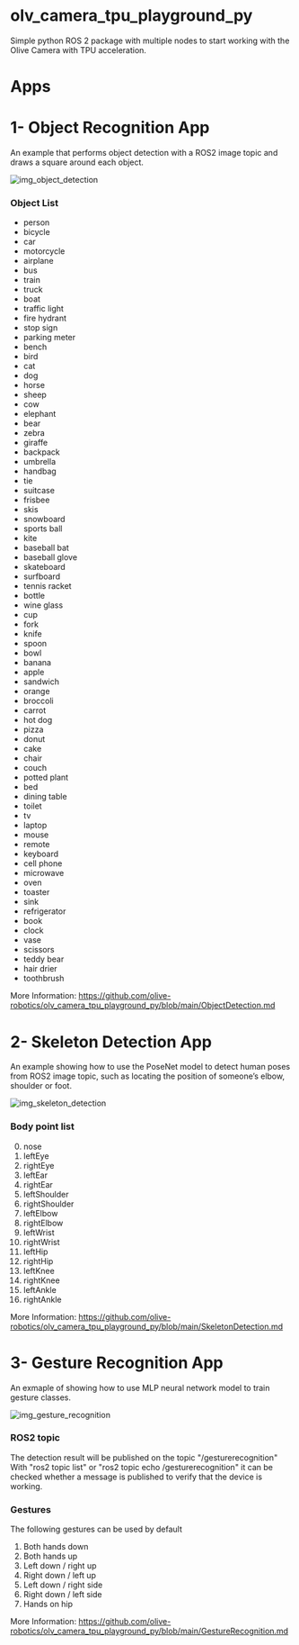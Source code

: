 # olv_camera_tpu_playground_py
Simple python ROS 2 package with multiple nodes to start working with the Olive Camera with TPU acceleration. 

# Apps 

# 1- Object Recognition App
An example that performs object detection with a ROS2 image topic and draws a square around each object. 

![img_object_detection](https://github.com/olive-robotics/olv_camera_tpu_playground_py/assets/5897501/166cda6f-37e7-43a0-8ac1-754c82cbd4dd)

### Object List
* person
* bicycle
* car
* motorcycle
* airplane
* bus
* train
* truck
* boat
* traffic light
* fire hydrant
* stop sign
* parking meter
* bench
* bird
* cat
* dog
* horse
* sheep
* cow
* elephant
* bear
* zebra
* giraffe
* backpack
* umbrella
* handbag
* tie
* suitcase
* frisbee
* skis
* snowboard
* sports ball
* kite
* baseball bat
* baseball glove
* skateboard
* surfboard
* tennis racket
* bottle
* wine glass
* cup
* fork
* knife
* spoon
* bowl
* banana
* apple
* sandwich
* orange
* broccoli
* carrot
* hot dog
* pizza
* donut
* cake
* chair
* couch
* potted plant
* bed
* dining table
* toilet
* tv
* laptop
* mouse
* remote
* keyboard
* cell phone
* microwave
* oven
* toaster
* sink
* refrigerator
* book
* clock
* vase
* scissors
* teddy bear
* hair drier
* toothbrush

More Information:
https://github.com/olive-robotics/olv_camera_tpu_playground_py/blob/main/ObjectDetection.md

# 2- Skeleton Detection App
An example showing how to use the PoseNet model to detect human poses from ROS2 image topic, such as locating the position of someone’s elbow, shoulder or foot.

![img_skeleton_detection](https://github.com/olive-robotics/olv_camera_tpu_playground_py/assets/5897501/15bbbcb8-b523-4865-ada3-1ff0c2396023)

### Body point list
0)	nose
1)	leftEye
2)	rightEye
3)	leftEar
4)	rightEar
5)	leftShoulder
6)	rightShoulder
7)	leftElbow
8)	rightElbow
9)	leftWrist
10)	rightWrist
11)	leftHip
12)	rightHip
13)	leftKnee
14)	rightKnee
15)	leftAnkle
16)	rightAnkle

More Information:
https://github.com/olive-robotics/olv_camera_tpu_playground_py/blob/main/SkeletonDetection.md

# 3- Gesture Recognition App
An exmaple of showing how to use MLP neural network model to train gesture classes.

![img_gesture_recognition](https://github.com/olive-robotics/olv_camera_tpu_playground_py/assets/5897501/2f1dda5e-51bc-43af-93a2-f22f5d41355b)

### ROS2 topic
The detection result will be published on the topic "/gesturerecognition"
With "ros2 topic list" or "ros2 topic echo /gesturerecognition" it can be checked whether a message is published to verify that the device is working.

### Gestures
The following gestures can be used by default

1) Both hands down
2) Both hands up
3) Left down / right up
4) Right down / left up
5) Left down / right side
6) Right down / left side
7) Hands on hip

More Information:
https://github.com/olive-robotics/olv_camera_tpu_playground_py/blob/main/GestureRecognition.md
